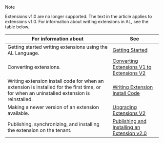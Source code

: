 > [!NOTE]  
> Extensions v1.0 are no longer supported. The text in the article applies to extensions v1.0. For information about writing extensions in AL, see the table below.

|For information about |See |
|----------------------|----|
|Getting started writing extensions using the AL Language.|[Getting Started](../developer/devenv-get-started.md)|
|Converting extensions.|[Converting Extensions V1 to Extensions V2](../developer/devenv-upgrade-v1-to-v2-overview.md)|
|Writing extension install code for when an extension is installed for the first time, or for when an uninstalled extension is reinstalled.|[Writing Extension Install Code](../developer/devenv-extension-install-code.md)|
|Making a newer version of an extension available.|[Upgrading Extensions V2](../developer/devenv-upgrading-extensions.md)|
|Publishing, synchronizing, and installing the extension on the tenant.|[Publishing and Installing an Extension v2.0](../developer/devenv-how-publish-and-install-an-extension-v2.md)|